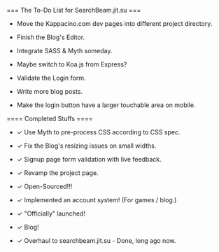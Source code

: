 
=== The To-Do List for SearchBeam.jit.su ===

- Move the Kappacino.com dev pages into different project directory.

- Finish the Blog's Editor.

- Integrate SASS & Myth someday.

- Maybe switch to Koa.js from Express?

- Validate the Login form.

- Write more blog posts.

- Make the login button have a larger touchable area on mobile.


==== Completed Stuffs ====

- ✓ Use Myth to pre-process CSS according to CSS spec.

- ✓ Fix the Blog's resizing issues on small widths.

- ✓ Signup page form validation with live feedback.

- ✓ Revamp the project page.

- ✓ Open-Sourced!!!

- ✓ Implemented an account system! (For games / blog.)

- ✓ "Officially" launched!

- ✓ Blog!

- ✓ Overhaul to searchbeam.jit.su - Done, long ago now.
